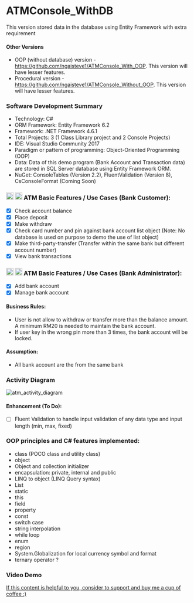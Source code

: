 # ATMConsole_WithDB
This version stored data in the database using Entity Framework with extra requirement

#### Other Versions
- OOP (without database) version - https://github.com/ngaisteve1/ATMConsole_With_OOP. This version will have lesser features.
- Procedural version - https://github.com/ngaisteve1/ATMConsole_Without_OOP. This version will have lesser features.


### Software Development Summary
- Technology: C#
- ORM Framework: Entity Framework 6.2
- Framework: .NET Framework 4.6.1
- Total Projects: 3 (1 Class Library project and 2 Console Projects)
- IDE: Visual Studio Community 2017
- Paradigm or pattern of programming: Object-Oriented Programming (OOP)
- Data: Data of this demo program (Bank Account and Transaction data) are stored in SQL Server database using Entity Framework ORM.
- NuGet: ConsoleTables (Version 2.2), FluentValidation (Version 8), CsConsoleFormat (Coming Soon)

### <img class="emoji" alt="atm" height="20" width="20" src="https://github.githubassets.com/images/icons/emoji/unicode/1f3e7.png"> <img class="emoji" alt="credit_card" height="20" width="20" src="https://github.githubassets.com/images/icons/emoji/unicode/1f4b3.png"> ATM Basic Features / Use Cases (Bank Customer):
- [x] Check account balance
- [x] Place deposit
- [x] Make withdraw
- [x] Check card number and pin against bank account list object (Note: No database is used on purpose to demo the use of list object)
- [x] Make third-party-transfer (Transfer within the same bank but different account number)
- [x] View bank transactions

### <img class="emoji" alt="atm" height="20" width="20" src="https://github.githubassets.com/images/icons/emoji/unicode/1f3e7.png"> <img class="emoji" alt="credit_card" height="20" width="20" src="https://github.githubassets.com/images/icons/emoji/unicode/1f4b3.png"> ATM Basic Features / Use Cases (Bank Administrator):
- [x] Add bank account
- [x] Manage bank account

#### Business Rules:
- User is not allow to withdraw or transfer more than the balance amount. A minimum RM20 is needed to maintain the bank account.
- If user key in the wrong pin more than 3 times, the bank account will be locked.

#### Assumption:
- All bank account are the from the same bank

### Activity Diagram
![atm_activity_diagram](https://user-images.githubusercontent.com/21274590/53474610-8615c080-3aa8-11e9-99b2-b1cb32f7ec1c.png)


#### Enhancement (To Do):
- [ ] Fluent Validation to handle input validation of any data type and input length (min, max, fixed)

### OOP principles and C# features implemented:
- class (POCO class and utility class)
- object
- Object and collection initializer
- encapsulation: private, internal and public
- LINQ to object (LINQ Query syntax)
- List
- static
- this
- field
- property
- const
- switch case
- string interpolation
- while loop
- enum
- region
- System.Globalization for local currency symbol and format
- ternary operator ?

### Video Demo


[If this content is helpful to you, consider to support and buy me a cup of coffee :) ](https://ko-fi.com/V7V2PN67)
